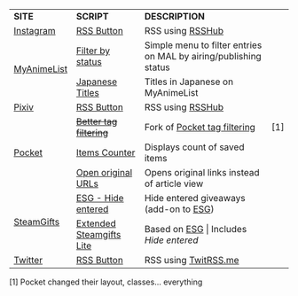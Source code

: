 <table>
    <tr>
        <td><b>SITE</b></td>
        <td><b>SCRIPT</b></td>
        <td><b>DESCRIPTION</b></td>
        <td></td>
    </tr>
    <tr>
        <td><a href="https://www.instagram.com">Instagram</a></td>
        <td><a href="https://github.com/Jorengarenar/userscripts/raw/master/Instagram_RSS_Button.user.js">RSS Button</a></td>
        <td>RSS using <a href="https://rsshub.app">RSSHub</a></td>
        <td></td>
    </tr>
    <tr>
        <td rowspan=2><a href="https://myanimelist.net">MyAnimeList</a></td>
        <td><a href="https://github.com/Jorengarenar/userscripts/raw/master/MAL_Filter_by_status.user.js">Filter by status</a></td>
        <td>Simple menu to filter entries on MAL by airing/publishing status</td>
        <td></td>
    </tr>
    <tr>
        <td><a href="https://github.com/Jorengarenar/userscripts/raw/master/MAL_Japanese_Titles.user.js">Japanese Titles</a></td>
        <td>Titles in Japanese on MyAnimeList</td>
        <td></td>
    </tr>
    <tr>
        <td><a href="https://www.pixiv.net">Pixiv</a></td>
        <td><a href="https://github.com/Jorengarenar/userscripts/raw/master/Pixiv_RSS_Button.user.js">RSS Button</a></td>
        <td>RSS using <a href="https://rsshub.app">RSSHub</a></td>
        <td></td>
    </tr>
    <tr>
        <td rowspan=3><a href="https://app.getpocket.com">Pocket</a></td>
        <td><a href="https://github.com/Jorengarenar/userscripts/raw/master/Pocket_Better_tag_filtering.user.js"><s>Better tag filtering</s></a></td>
        <td>Fork of <a href="https://greasyfork.org/en/scripts/39537-pocket-tag-filtering">Pocket tag filtering</a></td>
        <td>[1]</td>
    </tr>
    <tr>
        <td><a href="https://github.com/Jorengarenar/userscripts/raw/master/Pocket_Items_Counter.user.js">Items Counter</a></td>
        <td>Displays count of saved items </td>
        <td></td>
    </tr>
    <tr>
        <td><a href="https://github.com/Jorengarenar/userscripts/raw/master/Pocket_Open_original_URLs.user.js">Open original URLs</a></td>
        <td>Opens original links instead of article view</td>
        <td></td>
    </tr>
    <tr>
        <td rowspan=2><a href="https://www.steamgifts.com">SteamGifts</a></td>
        <td><a href="https://github.com/Jorengarenar/userscripts/raw/master/ESG_Hide_entered.user.js">ESG - Hide entered</a></td>
        <td>Hide entered giveaways (add-on to <a href="https://github.com/nandee95/Extended_Steamgifts">ESG</a>)</td>
        <td></td>
    </tr>
    <tr>
        <td><a href="https://github.com/Jorengarenar/userscripts/raw/master/Extended_Steamgifts_Lite.user.js">Extended Steamgifts Lite</a></td>
        <td>Based on <a href="https://github.com/nandee95/Extended_Steamgifts">ESG</a> | Includes <i>Hide entered</i></td>
        <td></td>
    </tr>
    <tr>
        <td><a href="https://twitter.com">Twitter</a></td>
        <td><a href="https://github.com/Jorengarenar/userscripts/raw/master/Twitter_RSS_Button.user.js">RSS Button</a></td>
        <td>RSS using <a href="https://twitrss.me">TwitRSS.me</a></td>
        <td></td>
    </tr>
</table>

[1] Pocket changed their layout, classes... everything
